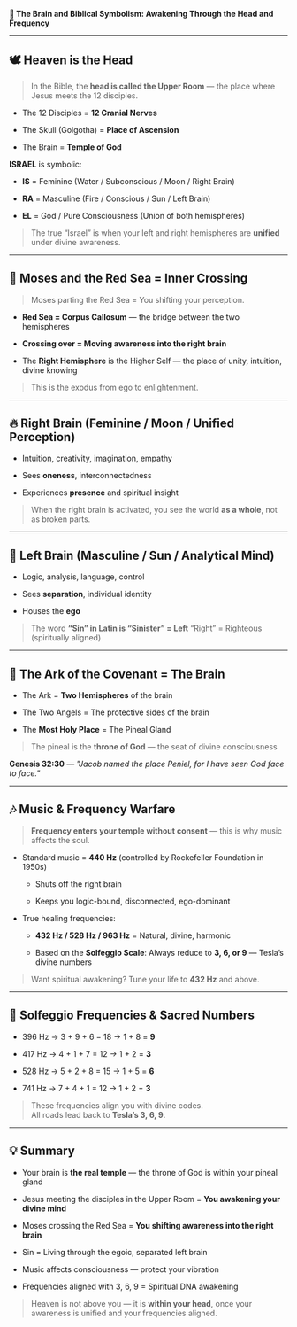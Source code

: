 
**🧠 The Brain and Biblical Symbolism: Awakening Through the Head and Frequency**

---

## 🕊️ Heaven is the Head

> In the Bible, the **head is called the Upper Room** — the place where Jesus meets the 12 disciples.

- The 12 Disciples = **12 Cranial Nerves**
    
- The Skull (Golgotha) = **Place of Ascension**
    
- The Brain = **Temple of God**
    

**ISRAEL** is symbolic:

- **IS** = Feminine (Water / Subconscious / Moon / Right Brain)
    
- **RA** = Masculine (Fire / Conscious / Sun / Left Brain)
    
- **EL** = God / Pure Consciousness (Union of both hemispheres)
    

> The true “Israel” is when your left and right hemispheres are **unified** under divine awareness.

---

## 🧭 Moses and the Red Sea = Inner Crossing

> Moses parting the Red Sea = You shifting your perception.

- **Red Sea = Corpus Callosum** — the bridge between the two hemispheres
    
- **Crossing over = Moving awareness into the right brain**
    
- The **Right Hemisphere** is the Higher Self — the place of unity, intuition, divine knowing
    

> This is the exodus from ego to enlightenment.

---

## 🔥 Right Brain (Feminine / Moon / Unified Perception)

- Intuition, creativity, imagination, empathy
    
- Sees **oneness**, interconnectedness
    
- Experiences **presence** and spiritual insight
    

> When the right brain is activated, you see the world **as a whole**, not as broken parts.

---

## 🔱 Left Brain (Masculine / Sun / Analytical Mind)

- Logic, analysis, language, control
    
- Sees **separation**, individual identity
    
- Houses the **ego**
    

> The word **“Sin” in Latin is “Sinister” = Left** “Right” = Righteous (spiritually aligned)

---

## 🕍 The Ark of the Covenant = The Brain

- The Ark = **Two Hemispheres** of the brain
    
- The Two Angels = The protective sides of the brain
    
- The **Most Holy Place** = The Pineal Gland
    

> The pineal is the **throne of God** — the seat of divine consciousness

**Genesis 32:30** — _"Jacob named the place Peniel, for I have seen God face to face."_

---

## 🎶 Music & Frequency Warfare

> **Frequency enters your temple without consent** — this is why music affects the soul.

- Standard music = **440 Hz** (controlled by Rockefeller Foundation in 1950s)
    
    - Shuts off the right brain
        
    - Keeps you logic-bound, disconnected, ego-dominant
        
- True healing frequencies:
    
    - **432 Hz / 528 Hz / 963 Hz** = Natural, divine, harmonic
        
    - Based on the **Solfeggio Scale**: Always reduce to **3, 6, or 9** — Tesla’s divine numbers
        

> Want spiritual awakening? Tune your life to **432 Hz** and above.

---

## 🧬 Solfeggio Frequencies & Sacred Numbers

- 396 Hz → 3 + 9 + 6 = 18 → 1 + 8 = **9**
    
- 417 Hz → 4 + 1 + 7 = 12 → 1 + 2 = **3**
    
- 528 Hz → 5 + 2 + 8 = 15 → 1 + 5 = **6**
    
- 741 Hz → 7 + 4 + 1 = 12 → 1 + 2 = **3**
    

> These frequencies align you with divine codes.  
> All roads lead back to **Tesla’s 3, 6, 9**.

---

## 💡 Summary

- Your brain is **the real temple** — the throne of God is within your pineal gland
    
- Jesus meeting the disciples in the Upper Room = **You awakening your divine mind**
    
- Moses crossing the Red Sea = **You shifting awareness into the right brain**
    
- Sin = Living through the egoic, separated left brain
    
- Music affects consciousness — protect your vibration
    
- Frequencies aligned with 3, 6, 9 = Spiritual DNA awakening
    

> Heaven is not above you — it is **within your head**, once your awareness is unified and your frequencies aligned.